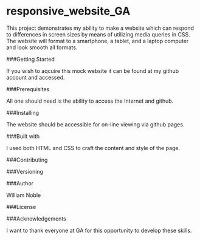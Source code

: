 # responsive_website_GA

This project demonstrates my ability to make a website which can respond to differences in screen sizes by means of utilizing media queries in CSS.  The website will format to a smartphone, a tablet, and a laptop computer and look smooth all formats.  

###Getting Started

If you wish to aqcuire this mock website it can be found at my github account and accessed.  

###Prerequisites

All one should need is the ability to access the Internet and github.

###Installing

The website should be accessible for on-line viewing via github pages. 

###Built with

I used both HTML and CSS to craft the content and style of the page.

###Contributing

###Versioning

###Author

William Noble

###License

###Acknowledgements

I want to thank everyone at GA for this opportunity to develop these skills.   